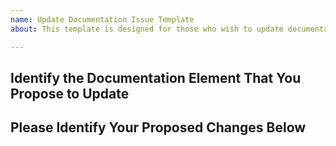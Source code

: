 ```yaml
---
name: Update Documentation Issue Template
about: This template is designed for those who wish to update documentation earthpy.

---
```


## Identify the Documentation Element That You Propose to Update

## Please Identify Your Proposed Changes Below
